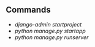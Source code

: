 ## Commands
- _django-admin startproject_ <name>
- _python manage.py startapp_ <name>
- _python manage.py runserver_ 


